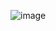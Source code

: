 ![image](https://github.com/omerrmanav/spring-boot/assets/129552867/b1eecfba-e978-4dd8-a960-c2c14904d7f3)


